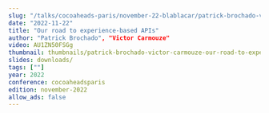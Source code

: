 ```yaml
---
slug: "/talks/cocoaheads-paris/november-22-blablacar/patrick-brochado-victor-carmouze-our-road-to-experience-based-apis"
date: "2022-11-22"
title: "Our road to experience-based APIs"
author: "Patrick Brochado", "Victor Carmouze"
video: AU1ZN50FSGg
thumbnail: thumbnails/patrick-brochado-victor-carmouze-our-road-to-experience-based-apis.jpg
slides: downloads/
tags: [""]
year: 2022
conference: cocoaheadsparis
edition: november-2022
allow_ads: false
---
```

